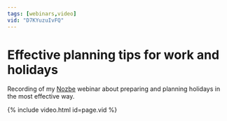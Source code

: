 ```yaml
---
tags: [webinars,video]
vid: "D7KYuzuIvFQ"
---
```


# Effective planning tips for work and holidays

Recording of my [Nozbe][n] webinar about preparing and planning holidays in the most effective way.

{% include video.html id=page.vid %}

<!--More-->


[n]: https://nozbe.com/?a=mike